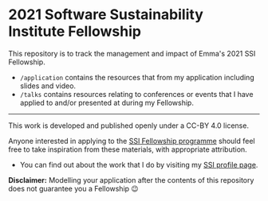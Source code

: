 # 2021 Software Sustainability Institute Fellowship

This repository is to track the management and impact of Emma's 2021 SSI Fellowship.

* `/application` contains the resources that from my application including slides and video.
* `/talks` contains resources relating to conferences or events that I have applied to and/or presented at during my Fellowship.

---

This work is developed and published openly under a CC-BY 4.0 license.

Anyone interested in applying to the [SSI Fellowship programme](https://software.ac.uk/programmes-and-events/fellowship-programme) should feel free to take inspiration from these materials, with appropriate attribution.

* You can find out about the work that I do by visiting my [SSI profile page](https://www.software.ac.uk/about/fellows/emma-karoune).

**Disclaimer:** Modelling your application after the contents of this repository does not guarantee you a Fellowship :wink:
